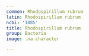 ```yaml
---
common: Rhodospirillum rubrum
latin: Rhodospirillum rubrum
ncbi: '1085'
title: Rhodospirillum rubrum
group: Bacteria
image: .na.character

---
```

